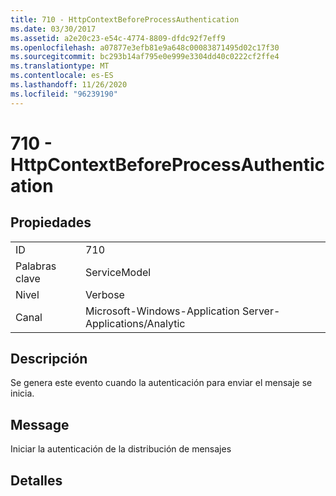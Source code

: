 ```yaml
---
title: 710 - HttpContextBeforeProcessAuthentication
ms.date: 03/30/2017
ms.assetid: a2e20c23-e54c-4774-8809-dfdc92f7eff9
ms.openlocfilehash: a07877e3efb81e9a648c00083871495d02c17f30
ms.sourcegitcommit: bc293b14af795e0e999e3304dd40c0222cf2ffe4
ms.translationtype: MT
ms.contentlocale: es-ES
ms.lasthandoff: 11/26/2020
ms.locfileid: "96239190"
---
```

# <a name="710---httpcontextbeforeprocessauthentication"></a>710 - HttpContextBeforeProcessAuthentication

## <a name="properties"></a>Propiedades  
  
|||  
|-|-|  
|ID|710|  
|Palabras clave|ServiceModel|  
|Nivel|Verbose|  
|Canal|Microsoft-Windows-Application Server-Applications/Analytic|  
  
## <a name="description"></a>Descripción  

 Se genera este evento cuando la autenticación para enviar el mensaje se inicia.  
  
## <a name="message"></a>Message  

 Iniciar la autenticación de la distribución de mensajes  
  
## <a name="details"></a>Detalles
